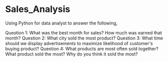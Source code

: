 # Sales_Analysis

Using Python for data analyst to answer the following,

Question 1: What was the best month for sales? How much was earned that month?
Question 2: What city sold the most product?
Question 3: What time should we display advertisements to maximize likelihood of customer's buying product?
Question 4: What products are most often sold together?
What product sold the most? Why do you think it sold the most?
